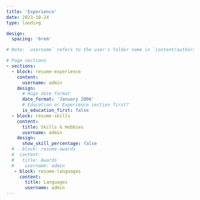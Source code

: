 ```yaml
---
title: 'Experience'
date: 2023-10-24
type: landing

design:
  spacing: '6rem'

# Note: `username` refers to the user's folder name in `content/authors/`

# Page sections
- sections:
  - block: resume-experience
    content:
      username: admin
    design:
      # Hugo date format
      date_format: 'January 2006'
      # Education or Experience section first?
      is_education_first: false
  - block: resume-skills
    content:
      title: Skills & Hobbies
      username: admin
    design:
      show_skill_percentage: false
  # - block: resume-awards
  #  content:
  #   title: Awards
  #    username: admin
   - block: resume-languages
     content:
       title: Languages
       username: admin
---
```

